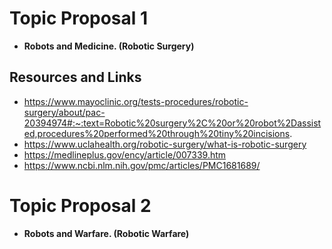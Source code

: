 # Topic Proposal 1 
- **Robots and Medicine. (Robotic Surgery)**

## Resources and Links
- https://www.mayoclinic.org/tests-procedures/robotic-surgery/about/pac-20394974#:~:text=Robotic%20surgery%2C%20or%20robot%2Dassisted,procedures%20performed%20through%20tiny%20incisions.
- https://www.uclahealth.org/robotic-surgery/what-is-robotic-surgery
- https://medlineplus.gov/ency/article/007339.htm
- https://www.ncbi.nlm.nih.gov/pmc/articles/PMC1681689/

# Topic Proposal 2
- **Robots and Warfare. (Robotic Warfare)**
